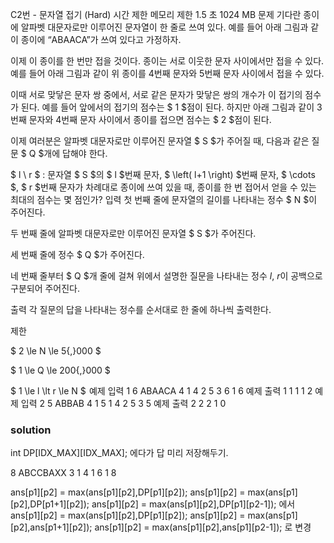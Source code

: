 C2번 - 문자열 접기 (Hard)
시간 제한	메모리 제한
1.5 초	1024 MB
문제
기다란 종이에 알파벳 대문자로만 이루어진 문자열이 한 줄로 쓰여 있다. 예를 들어 아래 그림과 같이 종이에 “ABAACA”가 쓰여 있다고 가정하자. 



이제 이 종이를 한 번만 접을 것이다. 종이는 서로 이웃한 문자 사이에서만 접을 수 있다. 예를 들어 아래 그림과 같이 위 종이를 
$4$번째 문자와 
$5$번째 문자 사이에서 접을 수 있다. 



이때 서로 맞닿은 문자 쌍 중에서, 서로 같은 문자가 맞닿은 쌍의 개수가 이 접기의 점수가 된다. 예를 들어 앞에서의 접기의 점수는 
$ 1 $점이 된다. 하지만 아래 그림과 같이 
$3$번째 문자와 
$4$번째 문자 사이에서 종이를 접으면 점수는 
$ 2 $점이 된다. 



이제 여러분은 알파벳 대문자로만 이루어진 문자열 
$ S $가 주어질 때, 다음과 같은 질문 
$ Q $개에 답해야 한다. 


$ l \ r $ : 문자열 
$ S $의 
$ l $번째 문자, 
$ \left( l+1 \right) $번째 문자, 
$ \cdots $, 
$ r $번째 문자가 차례대로 종이에 쓰여 있을 때, 종이를 한 번 접어서 얻을 수 있는 최대의 점수는 몇 점인가?
입력
첫 번째 줄에 문자열의 길이를 나타내는 정수 
$ N $이 주어진다. 

두 번째 줄에 알파벳 대문자로만 이루어진 문자열 
$ S $가 주어진다. 

세 번째 줄에 정수 
$ Q $가 주어진다. 

네 번째 줄부터 
$ Q $개 줄에 걸쳐 위에서 설명한 질문을 나타내는 정수 
$l$, 
$r$이 공백으로 구분되어 주어진다. 

출력
각 질문의 답을 나타내는 정수를 순서대로 한 줄에 하나씩 출력한다.

제한

$ 2 \le N \le 5{,}000 $ 

$ 1 \le Q \le 200{,}000 $ 

$ 1 \le l \lt r \le N $ 
예제 입력 1 
6
ABAACA
4
1 4
2 5
3 6
1 6
예제 출력 1 
1
1
1
2
예제 입력 2 
5
ABBAB
4
1 5
1 4
2 5
3 5
예제 출력 2 
2
2
1
0

### solution
int DP[IDX_MAX][IDX_MAX];
에다가 답 미리 저장해두기.

8
ABCCBAXX
3
1 4
1 6
1 8

ans[p1][p2] = max(ans[p1][p2],DP[p1][p2]);
ans[p1][p2] = max(ans[p1][p2],DP[p1+1][p2]);
ans[p1][p2] = max(ans[p1][p2],DP[p1][p2-1]);
에서
ans[p1][p2] = max(ans[p1][p2],DP[p1][p2]);
ans[p1][p2] = max(ans[p1][p2],ans[p1+1][p2]);
ans[p1][p2] = max(ans[p1][p2],ans[p1][p2-1]);
로 변경